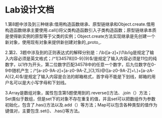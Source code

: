 # Lab设计文档

1.第8题中涉及到三种继承:借用构造函数继承、原型链继承和Object.create.借用构造函数继承主要使用.call()将父类构造函数引入子类构造函数；原型链继承本质是使得新实例的原型等于父类的实例；Object.create方法实现继承是先创建一个新对象，使用现有对象来提供新创建对象的_proto_.</br>

2.第2、3题中涉及到的正则表达式的解释分别是：/\b([a-z]+)\1\b/ig是规定了输入内容必须是英文格式；/^1[34578][0-9]{9}$/是规定了输入内容必须是11位的纯数字，以1作为开头，第二位数字匹配34578中的任意一个数字，后九位数字在0-9中随机产生；/^[a-z0-9A-z]+[a-z0-9A-Z_]{3,15}@([a-z0-9A-Z]+\.)+[a-zA-A]{2,4}$/是规定了输入内容是合法的邮箱格式，首字母不能是下划线，邮箱的用户名可以是大小写字母和下划线。</br>

3.Array是数组对象，属性包含第5题使用到的.reverse()方法、.join（）方法；Set类似于数组，但是set下的对象不存在重复的值，并且set可以把数组作为参数初始化，包含了.has()方法以及.add（）等方法；Map可以包含各种类型的值作为键值对，主要包含.set()、.has()等方法。


